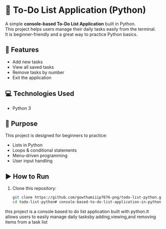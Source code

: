 # 📝 To-Do List Application (Python)

A simple **console-based To-Do List Application** built in Python.  
This project helps users manage their daily tasks easily from the terminal.  
It is beginner-friendly and a great way to practice Python basics.



## 🚀 Features
- Add new tasks  
- View all saved tasks  
- Remove tasks by number  
- Exit the application  



## 💻 Technologies Used
- Python 3  



## 🎯 Purpose
This project is designed for beginners to practice:
- Lists in Python  
- Loops & conditional statements  
- Menu-driven programming  
- User input handling  


## ▶️ How to Run

1. Clone this repository:
   ```bash
   git clone https://github.com/gowthamiiip7676-png/todo-list-python.git
   cd todo-list-python# console-based-to-do-list-application-in-python
this project is a console based to do list application built with python.It allows users  to easily manage daily tasksby adding,viewing,and removing items from a task list
